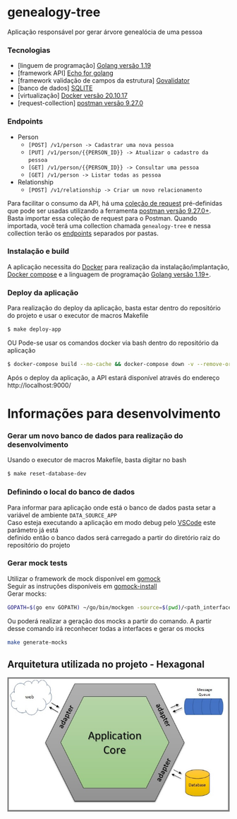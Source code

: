# genealogy-tree
Aplicação responsável por gerar árvore genealócia de uma pessoa

### Tecnologias
 * [linguem de programação] [Golang versão 1.19](https://go.dev/)
 * [framework API] [Echo for golang](https://echo.labstack.com/)
 * [framework validação de campos da estrutura] [Govalidator](https://github.com/asaskevich/govalidator)
 * [banco de dados] [SQLITE](https://www.sqlite.org/index.html)
 * [virtualização] [Docker versão 20.10.17](https://www.docker.com/)
 * [request-collection] [postman versão 9.27.0](https://www.postman.com/)

### Endpoints
  * Person
    * `[POST] /v1/person -> Cadastrar uma nova pessoa`
    * `[PUT] /v1/person/{{PERSON_ID}} -> Atualizar o cadastro da pessoa`
    * `[GET] /v1/person/{{PERSON_ID}} -> Consultar uma pessoa`
    * `[GET] /v1/person -> Listar todas as pessoa`
  * Relationship
    * `[POST] /v1/relationship -> Criar um novo relacionamento`

Para facilitar o consumo da API, há uma [coleção de request](genealogy-tree.postman_collection.json) pré-definidas que pode ser usadas utilizando a ferramenta [postman versão 9.27.0+](https://www.postman.com/). \
Basta importar essa coleção de request para o Postman. Quando importada, você terá uma collection chamada `genealogy-tree` e nessa collection terão os [endpoints](#endpoints) separados por pastas.

### Instalação e build
A aplicação necessita do [Docker](https://www.docker.com/) para realização da instalação/implantação, [Docker compose](https://docs.docker.com/desktop/install/linux-install/) e a linguagem de programação [Golang versão 1.19+](https://go.dev/).

### Deploy da aplicação
Para realização do deploy da aplicação, basta estar dentro do repositório do projeto e usar o executor de macros Makefile
```bash 
$ make deploy-app
```
OU 
Pode-se usar os comandos docker via bash dentro do repositório da aplicação
```bash 
$ docker-compose build --no-cache && docker-compose down -v --remove-orphans && docker-compose up -d --force-recreate
```

Após o deploy da aplicação, a API estará disponível através do endereço http://localhost:9000/  

# Informações para desenvolvimento

### Gerar um novo banco de dados para realização do desenvolvimento
Usando o executor de macros Makefile, basta digitar no bash
```bash 
$ make reset-database-dev
```

### Definindo o local do banco de dados
Para informar para aplicação onde está o banco de dados pasta setar a variável de ambiente `DATA_SOURCE_APP` \
Caso esteja executando a aplicação em modo debug pelo [VSCode](https://code.visualstudio.com/) este parâmetro já está \
definido então o banco dados será carregado a partir do diretório raiz do repositório do projeto

### Gerar mock tests
Utilizar o framework de mock disponível em [gomock](https://github.com/golang/mock) \
Seguir as instruções disponíveis em [gomock-install](https://github.com/golang/mock#go-116) \
Gerar mocks:
```bash
GOPATH=$(go env GOPATH) ~/go/bin/mockgen -source=$(pwd)/<path_interface> -destination=$(pwd)/mocks/<path_mocks>
```
Ou poderá realizar a geração dos mocks a partir do comando. A partir desse comando irá reconhecer todas a interfaces e gerar os mocks
```bash
make generate-mocks
```

## Arquitetura utilizada no projeto - Hexagonal
![Scheme](project_architecture.jpg)

